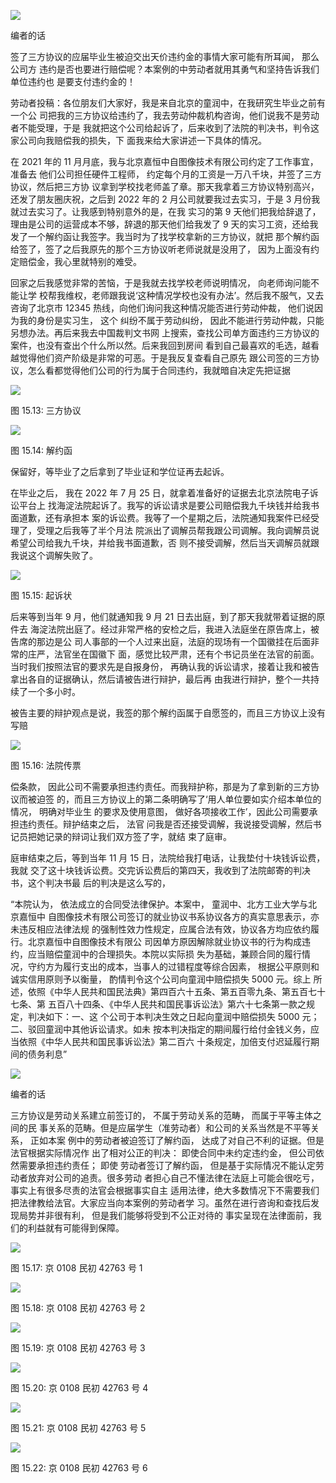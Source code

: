 ![](</@img/img_ 1157.png>)

编者的话

签了三方协议的应届毕业生被迫交出天价违约金的事情大家可能有所耳闻， 那么公司方 违约是否也要进行赔偿呢？本案例的中劳动者就用其勇气和坚持告诉我们单位违约也 是要支付违约金的！

劳动者投稿：各位朋友们大家好，我是来自北京的童润中，在我研究生毕业之前有一个公 司把我的三方协议给违约了，我去劳动仲裁机构咨询，他们说我不是劳动者不能受理，于是 我就把这个公司给起诉了，后来收到了法院的判决书，判令这家公司向我赔偿我的损失，下 面我来给大家讲述一下具体的情况。

在 2021 年的 11 月月底，我与北京嘉恒中自图像技术有限公司约定了工作事宜，准备去 他们公司担任硬件工程师， 约定每个月的工资是一万八千块，并签了三方协议，然后把三方协 议拿到学校找老师盖了章。那天我拿着三方协议特别高兴，还发了朋友圈庆祝，之后到 2022 年的 2 月公司就要我过去实习，于是 3 月份我就过去实习了。让我感到特别意外的是，在我 实习的第 9 天他们把我给辞退了，理由是公司的运营成本不够，辞退的那天他们给我发了 9 天的实习工资，还给我发了一个解约函让我签字。我当时为了找学校拿新的三方协议，就把 那个解约函给签了，签了之后我原先的那个三方协议听老师说就是没用了， 因为上面没有约 定赔偿金，我心里就特别的难受。

回家之后我感觉非常的苦恼，于是我就去找学校老师说明情况， 向老师询问能不能让学 校帮我维权，老师跟我说‘这种情况学校也没有办法’。然后我不服气，又去咨询了北京市 12345 热线，向他们询问我这种情况能否进行劳动仲裁， 他们说因为我的身份是实习生， 这个 纠纷不属于劳动纠纷， 因此不能进行劳动仲裁，只能另想办法。再后来我去中国裁判文书网 上搜索，查找公司单方面违约三方协议的案件，也没有查出个什么所以然。后来我回到房间 看到自己最喜欢的毛选，越看越觉得他们资产阶级是非常的可恶。于是我反复查看自己原先 跟公司签的三方协议，怎么看都觉得他们公司的行为属于合同违约，我就暗自决定先把证据

![](</@img/img_ 89.jpeg>)

图 15.13: 三方协议

![](</@img/img_ 90.jpeg>)

图 15.14: 解约函

保留好，等毕业了之后拿到了毕业证和学位证再去起诉。

在毕业之后， 我在 2022 年 7 月 25 日，就拿着准备好的证据去北京法院电子诉讼平台上 找海淀法院起诉了。我写的诉讼请求是要公司赔偿我九千块钱并给我书面道歉，还有承担本 案的诉讼费。我等了一个星期之后，法院通知我案件已经受理了，受理之后我等了半个月法 院派出了调解员帮我跟公司调解。我向调解员说希望公司给我九千块，并给我书面道歉，否 则不接受调解，然后当天调解员就跟我说这个调解失败了。

![](</@img/img_ 91.jpeg>)

图 15.15: 起诉状

后来等到当年 9 月，他们就通知我 9 月 21 日去出庭，到了那天我就带着证据的原件去 海淀法院出庭了。经过非常严格的安检之后，我进入法庭坐在原告席上，被告席的那边是公 司人事部的一个人过来出庭，法庭的现场有一个国徽挂在后面非常的庄严，法官坐在国徽下 面，感觉比较严肃，还有个书记员坐在法官的前面。当时我们按照法官的要求先是自报身份， 再确认我的诉讼请求，接着让我和被告拿出各自的证据确认，然后请被告进行辩护，最后再 由我进行辩护，整个一共持续了一个多小时。

被告主要的辩护观点是说，我签的那个解约函属于自愿签的，而且三方协议上没有写赔

![](</@img/img_ 92.jpeg>)

图 15.16: 法院传票

偿条款， 因此公司不需要承担违约责任。而我辩护称，那是为了拿到新的三方协议而被迫签 的，而且三方协议上的第二条明确写了‘用人单位要如实介绍本单位的情况， 明确对毕业生 的要求及使用意图， 做好各项接收工作’，因此公司需要承担违约责任。辩护结束之后， 法官 问我是否还接受调解，我说接受调解，然后书记员把她记录的辩词让我们双方签了字，就结 束了庭审。

庭审结束之后，等到当年 11 月 15 日，法院给我打电话，让我垫付十块钱诉讼费，我就 交了这十块钱诉讼费。交完诉讼费后的第四天，我收到了法院邮寄的判决书，这个判决书最 后的判决是这么写的，

“本院认为， 依法成立的合同受法律保护。本案中， 童润中、北方工业大学与北京嘉恒中 自图像技术有限公司签订的就业协议书系协议各方的真实意思表示，亦未违反相应法律法规 的强制性效力性规定，应属合法有效，协议各方均应依约履行。北京嘉恒中自图像技术有限公 司因单方原因解除就业协议书的行为构成违约，应当赔偿童润中的合理损失。本院以实际损 失为基础，兼顾合同的履行情况，守约方为履行支出的成本，当事人的过错程度等综合因素， 根据公平原则和诚实信用原则予以衡量， 酌情判令这个公司向童润中赔偿损失 5000 元。综上 所述，依照《中华人民共和国民法典》第四百六十五条、第五百零九条、第五百七十七条、第 五百八十四条、《中华人民共和国民事诉讼法》第六十七条第一款之规定，判决如下：一、这 个公司于本判决生效之日起向童润中赔偿损失 5000 元；二、驳回童润中其他诉讼请求。如未 按本判决指定的期间履行给付金钱义务，应当依照《中华人民共和国民事诉讼法》第二百六 十条规定，加倍支付迟延履行期间的债务利息”

![](</@img/img_ 1158.png>)

编者的话

三方协议是劳动关系建立前签订的， 不属于劳动关系的范畴， 而属于平等主体之间的民 事关系的范畴。但是应届学生（准劳动者）和公司的关系当然是不平等关系， 正如本案 例中的劳动者被迫签订了解约函， 达成了对自己不利的证据。但是法官根据实际情况作 出了相对公正的判决： 即使合同中未约定违约金， 但公司依然需要承担违约责任； 即使 劳动者签订了解约函， 但是基于实际情况不能认定劳动者放弃对公司的追责。很多劳动 者担心自己不懂法律在法庭上可能会很吃亏， 事实上有很多尽责的法官会根据事实自主 适用法律，绝大多数情况下不需要我们把法律教给法官。大家应当向本案例的劳动者学 习。虽然在进行咨询和查找后发现局势并非很有利， 但是我们能够将受到不公正对待的 事实呈现在法律面前，我们的利益就有可能得到保障。

![](</@img/img_ 93.jpeg>)

图 15.17: 京 0108 民初 42763 号 1

![](</@img/img_ 94.jpeg>)

图 15.18: 京 0108 民初 42763 号 2

![](</@img/img_ 95.jpeg>)

图 15.19: 京 0108 民初 42763 号 3

![](</@img/img_ 96.jpeg>)

图 15.20: 京 0108 民初 42763 号 4

![](</@img/img_ 97.jpeg>)

图 15.21: 京 0108 民初 42763 号 5

![](</@img/img_ 98.jpeg>)

图 15.22: 京 0108 民初 42763 号 6